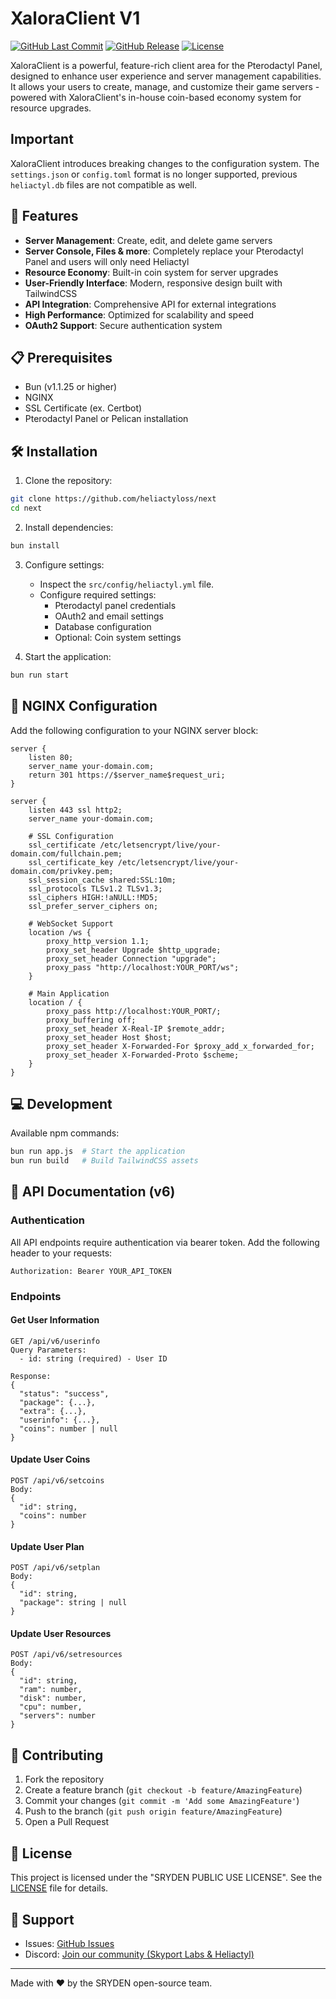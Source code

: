 # XaloraClient V1

[![GitHub Last Commit](https://img.shields.io/github/last-commit/heliactyloss/next)](https://github.com/heliactyloss/next/commits/main)
[![GitHub Release](https://img.shields.io/github/v/release/heliactyloss/next)](https://github.com/heliactyloss/heliactyl/next)
[![License](https://img.shields.io/github/license/heliactyloss/next)](https://github.com/heliactyloss/next/blob/main/LICENSE)

XaloraClient is a powerful, feature-rich client area for the Pterodactyl Panel, designed to enhance user experience and server management capabilities. It allows your users to create, manage, and customize their game servers - powered with XaloraClient's in-house coin-based economy system for resource upgrades.

## Important

XaloraClient introduces breaking changes to the configuration system. The `settings.json` or `config.toml` format is no longer supported, previous `heliactyl.db` files are not compatible as well.

## 🚀 Features

- **Server Management**: Create, edit, and delete game servers
- **Server Console, Files & more**: Completely replace your Pterodactyl Panel and users will only need Heliactyl
- **Resource Economy**: Built-in coin system for server upgrades
- **User-Friendly Interface**: Modern, responsive design built with TailwindCSS
- **API Integration**: Comprehensive API for external integrations
- **High Performance**: Optimized for scalability and speed
- **OAuth2 Support**: Secure authentication system

## 📋 Prerequisites

- Bun (v1.1.25 or higher)
- NGINX
- SSL Certificate (ex. Certbot)
- Pterodactyl Panel or Pelican installation

## 🛠️ Installation

1. Clone the repository:
```bash
git clone https://github.com/heliactyloss/next
cd next
```

2. Install dependencies:
```bash
bun install
```

3. Configure settings:
   - Inspect the `src/config/heliactyl.yml` file.
   - Configure required settings:
     - Pterodactyl panel credentials
     - OAuth2 and email settings
     - Database configuration
     - Optional: Coin system settings

4. Start the application:
```bash
bun run start
```

## 🔧 NGINX Configuration

Add the following configuration to your NGINX server block:

```nginx
server {
    listen 80;
    server_name your-domain.com;
    return 301 https://$server_name$request_uri;
}

server {
    listen 443 ssl http2;
    server_name your-domain.com;

    # SSL Configuration
    ssl_certificate /etc/letsencrypt/live/your-domain.com/fullchain.pem;
    ssl_certificate_key /etc/letsencrypt/live/your-domain.com/privkey.pem;
    ssl_session_cache shared:SSL:10m;
    ssl_protocols TLSv1.2 TLSv1.3;
    ssl_ciphers HIGH:!aNULL:!MD5;
    ssl_prefer_server_ciphers on;

    # WebSocket Support
    location /ws {
        proxy_http_version 1.1;
        proxy_set_header Upgrade $http_upgrade;
        proxy_set_header Connection "upgrade";
        proxy_pass "http://localhost:YOUR_PORT/ws";
    }

    # Main Application
    location / {
        proxy_pass http://localhost:YOUR_PORT/;
        proxy_buffering off;
        proxy_set_header X-Real-IP $remote_addr;
        proxy_set_header Host $host;
        proxy_set_header X-Forwarded-For $proxy_add_x_forwarded_for;
        proxy_set_header X-Forwarded-Proto $scheme;
    }
}
```

## 💻 Development

Available npm commands:

```bash
bun run app.js  # Start the application
bun run build   # Build TailwindCSS assets
```

## 🔌 API Documentation (v6)

### Authentication
All API endpoints require authentication via bearer token. Add the following header to your requests:
```
Authorization: Bearer YOUR_API_TOKEN
```

### Endpoints

#### Get User Information
```
GET /api/v6/userinfo
Query Parameters:
  - id: string (required) - User ID

Response:
{
  "status": "success",
  "package": {...},
  "extra": {...},
  "userinfo": {...},
  "coins": number | null
}
```

#### Update User Coins
```
POST /api/v6/setcoins
Body:
{
  "id": string,
  "coins": number
}
```

#### Update User Plan
```
POST /api/v6/setplan
Body:
{
  "id": string,
  "package": string | null
}
```

#### Update User Resources
```
POST /api/v6/setresources
Body:
{
  "id": string,
  "ram": number,
  "disk": number,
  "cpu": number,
  "servers": number
}
```

## 🤝 Contributing

1. Fork the repository
2. Create a feature branch (`git checkout -b feature/AmazingFeature`)
3. Commit your changes (`git commit -m 'Add some AmazingFeature'`)
4. Push to the branch (`git push origin feature/AmazingFeature`)
5. Open a Pull Request

## 📜 License

This project is licensed under the "SRYDEN PUBLIC USE LICENSE". See the [LICENSE](LICENSE) file for details.

## 🌟 Support

- Issues: [GitHub Issues](https://github.com/heliactyloss/next/issues)
- Discord: [Join our community (Skyport Labs & Heliactyl)](https://discord.gg/GQrXDXzngj)

---

Made with ❤️ by the SRYDEN open-source team.
